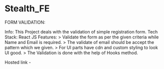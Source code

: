 # Stealth_FE

FORM VALIDATION:

Info: This Project deals with the validation of simple registration form.
Tech Stack: React JS
Features: 
    > Validate the form as per the given criteria while Name and Email is required. 
    > The validate of email should be accept the pattern which we given. 
    > For UI parts have cdn and custom styling to look UI good.
    > The Validation is done with the help of Hooks method.

    
Hosted link -    